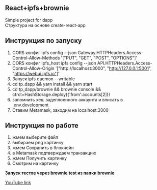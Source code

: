 ## React+ipfs+brownie
Simple project for dapp  
Структура на основе create-react-app  
## Инструкция по запуску
1. CORS конфиг ipfs config --json Gateway.HTTPHeaders.Access-Control-Allow-Methods '["PUT", "GET", "POST", "OPTIONS"]'
2. CORS конфиг ipfs_host ipfs config --json API.HTTPHeaders.Access-Control-Allow-Origin '["http://localhost:3000", "http://127.0.0.1:5001", "https://webui.ipfs.io"]'
3. Запуск ipfs daemon --writable
4. cd tp_dapp && yarn install && yarn start
5. cd tp_dapp/brownie && brownie console && ctrct=HashStorage.deploy({'from':accounts[2]})
6. запомнить хеш задеплоенного аккаунта и вписать в .env.development
7. Ставим Metamask, заходим на localhost:3000
## Инструкция по работе  
1. жмем выберите файл
2. выбираем png картинку
3. жмем Сохранить в блокчейн
4. в Metamask подтверждаем транзакцию
5. жмем Получить картинку
6. Смотрим на картинку

**Запуск тестов через brownie test из папки brownie**

[YouTube link](https://youtu.be/_TnmdM9hMTU)
